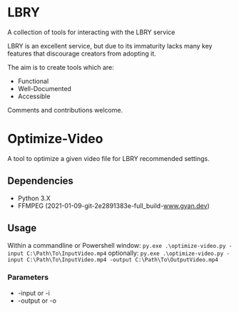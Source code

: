 # LBRY

A collection of tools for interacting with the LBRY service

LBRY is an excellent service, but due to its immaturity lacks many key features that discourage creators from adopting it.

The aim is to create tools which are:

* Functional
* Well-Documented
* Accessible

Comments and contributions welcome.

# Optimize-Video

A tool to optimize a given video file for LBRY recommended settings.

## Dependencies

* Python 3.X
* FFMPEG (2021-01-09-git-2e2891383e-full_build-www.gyan.dev)

## Usage

Within a commandline or Powershell window:
```py.exe .\optimize-video.py -input C:\Path\To\InputVideo.mp4```
optionally:
```py.exe .\optimize-video.py -input C:\Path\To\InputVideo.mp4 -output C:\Path\To\OutputVideo.mp4```

### Parameters

* -input or -i
* -output or -o
